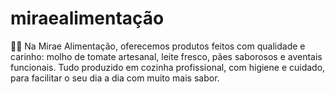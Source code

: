 # miraealimentação
🍅🥖 Na Mirae Alimentação, oferecemos produtos feitos com qualidade e carinho: molho de tomate artesanal, leite fresco, pães saborosos e aventais funcionais. Tudo produzido em cozinha profissional, com higiene e cuidado, para facilitar o seu dia a dia com muito mais sabor.
